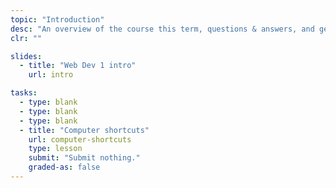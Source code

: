 ```yaml
---
topic: "Introduction"
desc: "An overview of the course this term, questions & answers, and getting used to your computer."
clr: ""

slides:
  - title: "Web Dev 1 intro"
    url: intro

tasks:
  - type: blank
  - type: blank
  - type: blank
  - title: "Computer shortcuts"
    url: computer-shortcuts
    type: lesson
    submit: "Submit nothing."
    graded-as: false
---
```

